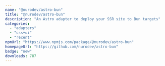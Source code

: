 ```yaml
---
name: "@nurodev/astro-bun"
title: "@nurodev/astro-bun"
description: "An Astro adapter to deploy your SSR site to Bun targets"
categories:
  - "adapters"
  - "css+ui"
  - "recent"
npmUrl: "https://www.npmjs.com/package/@nurodev/astro-bun"
homepageUrl: "https://github.com/nurodev/astro-bun"
badge: "new"
downloads: 787
---
```


